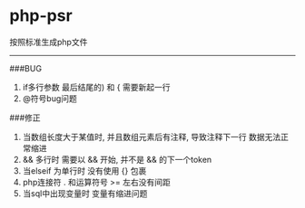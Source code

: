 php-psr
=======

按照标准生成php文件

---------------------
###BUG
1. if多行参数 最后结尾的) 和 { 需要新起一行
2. @符号bug问题

###修正
1. 当数组长度大于某值时, 并且数组元素后有注释, 导致注释下一行 数据无法正常缩进
2. && 多行时 需要以 && 开始, 并不是 && 的下一个token
3. 当elseif 为单行时 没有使用 {} 包裹
4. php连接符 . 和运算符号 >= 左右没有间距
5. 当sql中出现变量时 变量有缩进问题
